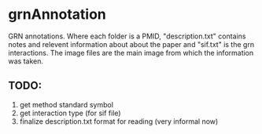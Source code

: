 # grnAnnotation
GRN annotations. Where each folder is a PMID, "description.txt" contains notes and relevent information about about the paper and "sif.txt" is the grn interactions. The image files are the main image from which the information was taken. 

## TODO:
1. get method standard symbol
2. get interaction type (for sif file)
3. finalize description.txt format for reading (very informal now) 
